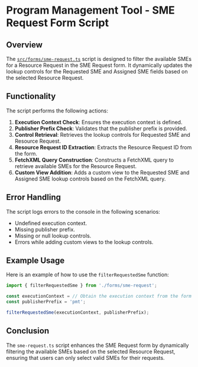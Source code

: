 
# Program Management Tool - SME Request Form Script

## Overview

The [`src/forms/sme-request.ts`](tree/main/ts/src/forms/sme-request.ts) script is designed to filter the available SMEs for a Resource Request in the SME Request form. It dynamically updates the lookup controls for the Requested SME and Assigned SME fields based on the selected Resource Request.

## Functionality

The script performs the following actions:

1. **Execution Context Check**: Ensures the execution context is defined.
2. **Publisher Prefix Check**: Validates that the publisher prefix is provided.
3. **Control Retrieval**: Retrieves the lookup controls for Requested SME and Resource Request.
4. **Resource Request ID Extraction**: Extracts the Resource Request ID from the form.
5. **FetchXML Query Construction**: Constructs a FetchXML query to retrieve available SMEs for the Resource Request.
6. **Custom View Addition**: Adds a custom view to the Requested SME and Assigned SME lookup controls based on the FetchXML query.

## Error Handling

The script logs errors to the console in the following scenarios:

- Undefined execution context.
- Missing publisher prefix.
- Missing or null lookup controls.
- Errors while adding custom views to the lookup controls.

## Example Usage

Here is an example of how to use the `filterRequestedSme` function:

```typescript
import { filterRequestedSme } from './forms/sme-request';

const executionContext = // Obtain the execution context from the form event
const publisherPrefix = 'pmt';

filterRequestedSme(executionContext, publisherPrefix);
```

## Conclusion

The `sme-request.ts` script enhances the SME Request form by dynamically filtering the available SMEs based on the selected Resource Request, ensuring that users can only select valid SMEs for their requests.

